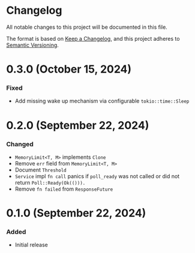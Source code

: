 # Changelog

All notable changes to this project will be documented in this file.

The format is based on [Keep a Changelog](https://keepachangelog.com/en/1.1.0/),
and this project adheres to [Semantic Versioning](https://semver.org/spec/v2.0.0.html).

# 0.3.0 (October 15, 2024)

### Fixed
- Add missing wake up mechanism via configurable `tokio::time::Sleep`

# 0.2.0 (September 22, 2024)

### Changed

- `MemoryLimit<T, M>` implements `Clone`
- Remove `err` field from `MemoryLimit<T, M>`
- Document `Threshold`
- `Service` impl `fn call` panics if `poll_ready` was not called or did not return `Poll::Ready(Ok(())).`
- Remove `fn failed` from `ResponseFuture`

# 0.1.0 (September 22, 2024)

### Added

- Initial release
